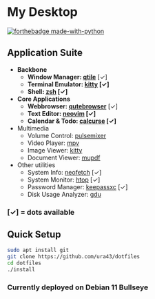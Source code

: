 # My Desktop

[![forthebadge made-with-python](http://forthebadge.com/images/badges/made-with-python.svg)](https://www.python.org/)

## Application Suite

* **Backbone**
  * **Window Manager: [qtile](https://github.com/qtile/qtile)** [✓]
  * **Terminal Emulator: [kitty](https://github.com/kovidgoyal/kitty) [✓]**
  * **Shell: [zsh](https://github.com/zsh-users/zsh) [✓]**
* **Core Applications**
  * **Webbrowser: [qutebrowser](https://github.com/qutebrowser/qutebrowser)** [✓]
  * **Text Editor: [neovim](https://github.com/neovim/neovim) [✓]**
  * **Calendar & Todo: [calcurse](https://github.com/lfos/calcurse) [✓]**
* Multimedia
  * Volume Control: [pulsemixer](https://github.com/GeorgeFilipkin/pulsemixer)
  * Video Player: [mpv](https://github.com/mpv-player/mpv)
  * Image Viewer: [kitty](https://sw.kovidgoyal.net/kitty/kittens/icat/)
  * Document Viewer: [mupdf](https://github.com/ArtifexSoftware/mupdf)
* Other utilities
  * System Info: [neofetch](https://github.com/dylanaraps/neofetch) [✓]
  * System Monitor: [htop](https://github.com/htop-dev/htop) [✓]
  * Password Manager: [keepassxc](https://github.com/keepassxreboot/keepassxc) [✓]
  * Disk Usage Analyzer: [gdu](https://github.com/dundee/gdu)

### [✓] = dots available

## Quick Setup

```sh
sudo apt install git
git clone https://github.com/ura43/dotfiles
cd dotfiles
./install
```

### Currently deployed on Debian 11 Bullseye

